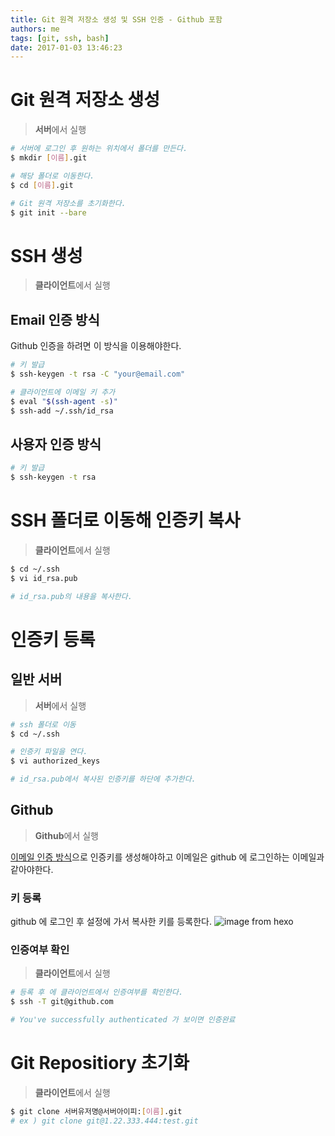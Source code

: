 ```yaml
---
title: Git 원격 저장소 생성 및 SSH 인증 - Github 포함
authors: me
tags: [git, ssh, bash]
date: 2017-01-03 13:46:23
---
```


# Git 원격 저장소 생성

> **서버**에서 실행

```bash
# 서버에 로그인 후 원하는 위치에서 폴더를 만든다.
$ mkdir [이름].git

# 해당 폴더로 이동한다.
$ cd [이름].git

# Git 원격 저장소를 초기화한다.
$ git init --bare
```

# SSH 생성

> **클라이언트**에서 실행

## Email 인증 방식

Github 인증을 하려면 이 방식을 이용해야한다.

```bash
# 키 발급
$ ssh-keygen -t rsa -C "your@email.com"

# 클라이언트에 이메일 키 추가
$ eval "$(ssh-agent -s)"
$ ssh-add ~/.ssh/id_rsa
```

## 사용자 인증 방식

```bash
# 키 발급
$ ssh-keygen -t rsa
```

# SSH 폴더로 이동해 인증키 복사

> **클라이언트**에서 실행

```bash
$ cd ~/.ssh
$ vi id_rsa.pub

# id_rsa.pub의 내용을 복사한다.
```

# 인증키 등록

## 일반 서버

> **서버**에서 실행

```bash
# ssh 폴더로 이동
$ cd ~/.ssh

# 인증키 파일을 연다.
$ vi authorized_keys

# id_rsa.pub에서 복사된 인증키를 하단에 추가한다.
```

## Github

> **Github**에서 실행

[이메일 인증 방식](#Email-인증-방식)으로 인증키를 생성해야하고 이메일은 github 에 로그인하는 이메일과 같아야한다.

### 키 등록

github 에 로그인 후 설정에 가서 복사한 키를 등록한다.
![image from hexo](https://i.imgur.com/dHzioqG.png)

### 인증여부 확인

> **클라이언트**에서 실행

```bash
# 등록 후 에 클라이언트에서 인증여부를 확인한다.
$ ssh -T git@github.com

# You've successfully authenticated 가 보이면 인증완료
```

# Git Repositiory 초기화

> **클라이언트**에서 실행

```bash
$ git clone 서버유저명@서버아이피:[이름].git
# ex ) git clone git@1.22.333.444:test.git
```

